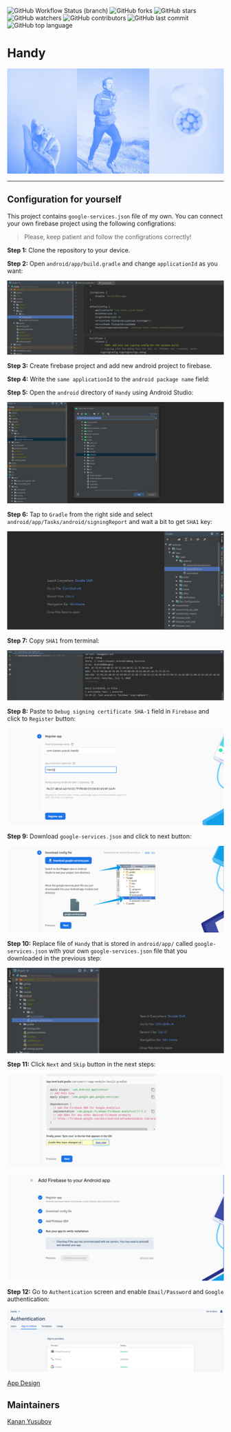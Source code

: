 ![GitHub Workflow Status (branch)](https://img.shields.io/github/workflow/status/yusubx/Handy/Flutter%20CI/master)
![GitHub forks](https://img.shields.io/github/forks/yusubx/Handy)
![GitHub stars](https://img.shields.io/github/stars/yusubx/Handy)
![GitHub watchers](https://img.shields.io/github/watchers/yusubx/Handy)
![GitHub contributors](https://img.shields.io/github/contributors/yusubx/Handy)
![GitHub last commit](https://img.shields.io/github/last-commit/yusubx/Handy)
![GitHub top language](https://img.shields.io/github/languages/top/Kanza-Studio/Handy)

# Handy

<img src="design/run.jpeg"/>

-------

## Configuration for yourself

This project contains `google-services.json` file of my own. You can connect your own firebase project using the following configrations:

> Please, keep patient and follow the configrations correctly!

**Step 1:** Clone the repository to your device.

**Step 2:** Open `android/app/build.gradle` and change `applicationId` as you want: 

![Step 2](configuration-steps/step-2.PNG)

**Step 3:** Create firebase project and add new android project to firebase.

**Step 4:** Write the `same applicationId` to the `android package name` field:

**Step 5:** Open the `android` directory of `Handy` using Android Studio:

![Step 5](configuration-steps/step5.PNG)

**Step 6:** Tap to `Gradle` from the right side and select `android/app/Tasks/android/signingReport` and wait a bit to get `SHA1` key:

![Step 6](configuration-steps/step6.PNG)

**Step 7:** Copy `SHA1` from terminal:

![Step 7](configuration-steps/step7.PNG)

**Step 8:** Paste to `Debug signing certificate SHA-1` field in `Firebase` and click to `Register` button:

![Step 8](configuration-steps/step8.PNG)

**Step 9:** Download `google-services.json` and click to next button:

![Step 9](configuration-steps/step9.PNG)

**Step 10:** Replace file of `Handy` that is stored in `android/app/` called `google-services.json` with your own `google-services.json` file that you downloaded in the previous step:

![Step 10](configuration-steps/step10.PNG)

**Step 11:** Click `Next` and `Skip` button in the next steps:

![Step 11-1](configuration-steps/step11-1.PNG)

![Step 11-2](configuration-steps/step11-2.PNG)

**Step 12:** Go to `Authentication` screen and enable `Email/Password` and `Google` authentication:

![Step 12](configuration-steps/step12.PNG)



[App Design](http://bit.ly/handyappdesign)

## Maintainers
[Kanan Yusubov](https://github.com/yusubx)

